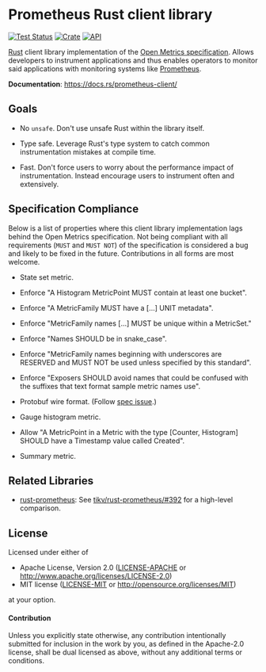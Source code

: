 # Prometheus Rust client library

[![Test Status](https://github.com/prometheus/client_rust/actions/workflows/rust.yml/badge.svg?event=push)](https://github.com/prometheus/client_rust/actions)
[![Crate](https://img.shields.io/crates/v/prometheus-client.svg)](https://crates.io/crates/prometheus-client)
[![API](https://docs.rs/prometheus-client/badge.svg)](https://docs.rs/prometheus-client)

[Rust](https://github.com/rust-lang/) client library implementation of the [Open
Metrics specification](https://github.com/OpenObservability/OpenMetrics). Allows
developers to instrument applications and thus enables operators to monitor said
applications with monitoring systems like [Prometheus](https://prometheus.io/).

**Documentation**: https://docs.rs/prometheus-client/

## Goals

- No `unsafe`. Don't use unsafe Rust within the library itself.

- Type safe. Leverage Rust's type system to catch common instrumentation
  mistakes at compile time.

- Fast. Don't force users to worry about the performance impact of
  instrumentation. Instead encourage users to instrument often and extensively.

## Specification Compliance

Below is a list of properties where this client library implementation lags
behind the Open Metrics specification. Not being compliant with all requirements
(`MUST` and `MUST NOT`) of the specification is considered a bug and likely to
be fixed in the future. Contributions in all forms are most welcome.

- State set metric.

- Enforce "A Histogram MetricPoint MUST contain at least one bucket".

- Enforce "A MetricFamily MUST have a [...] UNIT metadata".

- Enforce "MetricFamily names [...] MUST be unique within a MetricSet."

- Enforce "Names SHOULD be in snake_case".

- Enforce "MetricFamily names beginning with underscores are RESERVED and MUST
  NOT be used unless specified by this standard".

- Enforce "Exposers SHOULD avoid names that could be confused with the suffixes
  that text format sample metric names use".

- Protobuf wire format. (Follow [spec
  issue](https://github.com/OpenObservability/OpenMetrics/issues/183).)

- Gauge histogram metric.

- Allow "A MetricPoint in a Metric with the type [Counter, Histogram] SHOULD have a Timestamp
  value called Created".

- Summary metric.

## Related Libraries

- [rust-prometheus](https://github.com/tikv/rust-prometheus/): See [tikv/rust-prometheus/#392](https://github.com/tikv/rust-prometheus/issues/392) for a high-level comparison.

## License

Licensed under either of

 * Apache License, Version 2.0 ([LICENSE-APACHE](LICENSE-APACHE) or http://www.apache.org/licenses/LICENSE-2.0)
 * MIT license ([LICENSE-MIT](LICENSE-MIT) or http://opensource.org/licenses/MIT)

at your option.

#### Contribution

Unless you explicitly state otherwise, any contribution intentionally submitted
for inclusion in the work by you, as defined in the Apache-2.0 license, shall be
dual licensed as above, without any additional terms or conditions.
